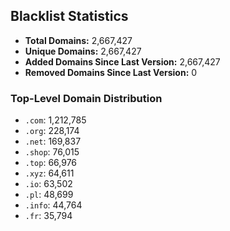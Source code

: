 ## Blacklist Statistics

- **Total Domains:** 2,667,427
- **Unique Domains:** 2,667,427
- **Added Domains Since Last Version:** 2,667,427
- **Removed Domains Since Last Version:** 0

### Top-Level Domain Distribution

-  `.com`: 1,212,785
-  `.org`: 228,174
-  `.net`: 169,837
-  `.shop`: 76,015
-  `.top`: 66,976
-  `.xyz`: 64,611
-  `.io`: 63,502
-  `.pl`: 48,699
-  `.info`: 44,764
-  `.fr`: 35,794
